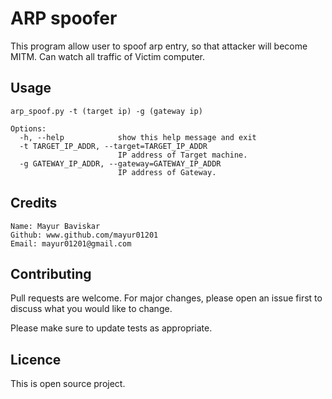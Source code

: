 # ARP spoofer

This program allow user to spoof arp entry, so that attacker will become MITM. Can watch all traffic of Victim computer.

## Usage

```
arp_spoof.py -t (target ip) -g (gateway ip)

Options:
  -h, --help            show this help message and exit
  -t TARGET_IP_ADDR, --target=TARGET_IP_ADDR
                        IP address of Target machine.
  -g GATEWAY_IP_ADDR, --gateway=GATEWAY_IP_ADDR
                        IP address of Gateway.

```
## Credits
```
Name: Mayur Baviskar
Github: www.github.com/mayur01201
Email: mayur01201@gmail.com
```

## Contributing
Pull requests are welcome. For major changes, please open an issue first to discuss what you would like to change.

Please make sure to update tests as appropriate.

## Licence
This is open source project.
